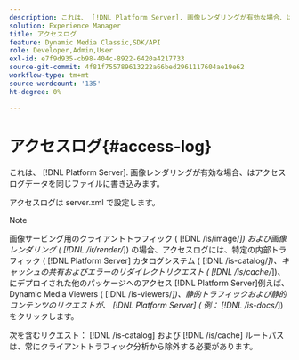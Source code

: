```yaml
---
description: これは、 [!DNL Platform Server]. 画像レンダリングが有効な場合、はアクセスログデータを同じファイルに書き込みます。
solution: Experience Manager
title: アクセスログ
feature: Dynamic Media Classic,SDK/API
role: Developer,Admin,User
exl-id: e7f9d935-cb98-404c-8922-6420a4217733
source-git-commit: 4f81f755789613222a66bed2961117604ae19e62
workflow-type: tm+mt
source-wordcount: '135'
ht-degree: 0%

---
```


# アクセスログ{#access-log}

これは、 [!DNL Platform Server]. 画像レンダリングが有効な場合、はアクセスログデータを同じファイルに書き込みます。

アクセスログは server.xml で設定します。

>[!NOTE]
>
>画像サービング用のクライアントトラフィック ( [!DNL /is/image/*]) および画像レンダリング ( [!DNL /ir/render/*]) の場合、アクセスログには、特定の内部トラフィック ( [!DNL Platform Server] カタログシステム ( [!DNL /is-catalog/*])、キャッシュの共有およびエラーのリダイレクトリクエスト ( [!DNL /is/cache/*])、にデプロイされた他のパッケージへのアクセス [!DNL Platform Server]例えば、Dynamic Media Viewers ( [!DNL /is-viewers/*])、静的トラフィックおよび静的コンテンツのリクエストが、 [!DNL Platform Server] ( 例： [!DNL /is-docs/*]) をクリックします。

次を含むリクエスト： [!DNL /is-catalog] および [!DNL /is/cache] ルートパスは、常にクライアントトラフィック分析から除外する必要があります。
